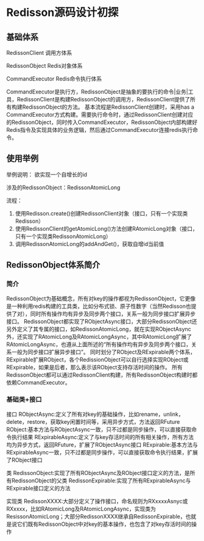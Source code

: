 # Redisson源码设计初探


## 基础体系

RedissonClient
调用方体系

RedissonObject
Redis对象体系

CommandExecutor
Redis命令执行体系

CommandExecutor是执行方，RedissonObject是抽象的要执行的命令|业务|工具，RedissonClient是构建RedissonObject的调用方，RedissonClient提供了所有构建RedissonObject的方法。
基本流程是RedissonClient创建时，采用has a CommandExecutor方式构建。需要执行命令时，通过RedissonClient创建对应的RedissonObject，同时传入CommandExecutor，RedissonObject内部构建好Redis指令及实现具体的业务逻辑，然后通过CommandExecutor连接redis执行命令。

## 使用举例

举例说明：
欲实现一个自增长的id

涉及的RedissonObject：RedissonAtomicLong

流程：
1. 使用Redisson.create()创建RedissonClient对象（接口，只有一个实现类Redisson）
2. 使用RedissonClient的getAtomicLong()方法创建RAtomicLong对象（接口，只有一个实现类RedissonAtomicLong）
3. 调用RedissonAtomicLong的addAndGet()，获取自增id当前值

## RedissonObject体系简介

### 简介
RedissonObject为基础概念，所有对key的操作都视为RedissonObject，它更像是一种利用redis构建的工具类，比如分布式锁、原子性数字（当然Redisson也提供了对），同时所有操作均有异步及同步两个接口，关系一般为同步接口扩展异步接口。
RedissonObject都实现了RObjectAsync接口，大部分RedissonObject还另外定义了其专属的接口，如RedissonAtomicLong，就在实现RObjectAsync外，还实现了RAtomicLong及RAtomicLongAsync，其中RAtomicLong扩展了RAtomicLongAsync，也遵从上面所述的“所有操作均有异步及同步两个接口，关系一般为同步接口扩展异步接口”。
同时划分了RObject及RExpirable两个体系，RExpirable扩展RObject，各个RedissionObject可以自行选择实现RObject或RExpirable，如果是后者，那么表示该RObject支持存活时间的操作。
所有RedissonObject都可以通过RedissonClient构建，所有RedissonObject构建时都依赖CommandExecutor。

### 基础类+接口
接口
RObjectAsync:定义了所有对key的基础操作，比如rename，unlink，delete，restore，获取key闲置时间等，采用异步方式，方法返回RFuture
RObject:基本方法与RObjectAsync一致，只不过都是同步操作，可以直接获取命令执行结果
RExpirableAsync:定义了与key存活时间的所有相关操作，所有方法均为异步方式，返回RFuture<Boolean>，扩展了RObjectAsync接口
RExpirable:基本方法与RExpirableAsync一致，只不过都是同步操作，可以直接获取命令执行结果，扩展了RObject接口

类
RedissonObject:实现了所有RObjectAsync及RObject接口定义的方法，是所有RedissonObject的父类
RedissonExpirable:实现了所有RExpirableAsync与RExpirable接口定义的方法

实现类
RedissonXXXX:大部分定义了操作接口，命名规则为RXxxxxAsnyc或RXxxxx，比如RAtomicLong及RAtomicLongAsync，实现类为ResissonAtomicLong；大部分RedissonXXXX继承自RedissonExpirable，也就是说它们既有RedissonObject中对key的基本操作，也包含了对key存活时间的操作
